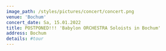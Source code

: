 ```yaml
---
image_path: /styles/pictures/concert/concert.png
venue: 'Bochum'
concert_date: Sa, 15.01.2022
title: POSTPONED!!! 'Babylon ORCHESTRA Soloists in Bochum'
address: Bochum
details: #tour 
---
```

